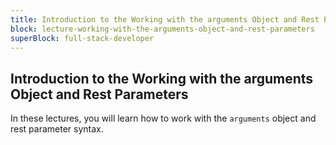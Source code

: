 ```yaml
---
title: Introduction to the Working with the arguments Object and Rest Parameters
block: lecture-working-with-the-arguments-object-and-rest-parameters
superBlock: full-stack-developer
---
```


## Introduction to the Working with the arguments Object and Rest Parameters

In these lectures, you will learn how to work with the `arguments` object and rest parameter syntax.
